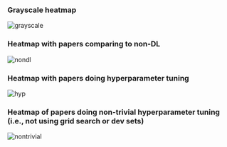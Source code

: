 ### Grayscale heatmap

![grayscale](https://raw.githubusercontent.com/raise-yedida/progress-reports/master/2020/Sep4%20-%20Sep%2011/heatmap.jpg)

### Heatmap with papers comparing to non-DL

![nondl](https://raw.githubusercontent.com/raise-yedida/progress-reports/master/2020/Sep4%20-%20Sep%2011/heatmap-nondl.png)

### Heatmap with papers doing hyperparameter tuning

![hyp](https://raw.githubusercontent.com/raise-yedida/progress-reports/master/2020/Sep4%20-%20Sep%2011/heatmap-hyp.png)

### Heatmap of papers doing non-trivial hyperparameter tuning (i.e., not using grid search or dev sets)

![nontrivial](https://raw.githubusercontent.com/raise-yedida/progress-reports/master/2020/Sep4%20-%20Sep%2011/heatmap-hyp-nontrivial.png) 





